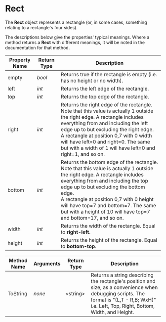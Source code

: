 # Rect

The **Rect** object represents a rectangle (or, in some cases, something relating to a rectangle's four sides).

The descriptions below give the properties' typical meanings. Where a method returns a **Rect** with different meanings, it will be noted in the documentation for that method.

| Property Name | Return Type | Description |
| --- | --- | --- |
| empty | *bool* | Returns true if the rectangle is empty (i.e. has no height or no width). |
| left | *int* | Returns the left edge of the rectangle. |
| top | *int* | Returns the top edge of the rectangle. |
| right | *int* | Returns the right edge of the rectangle.  <br />Note that this value is actually 1 outside the right edge. A rectangle includes everything from and including the left edge up to but excluding the right edge.  <br />A rectangle at position 0,7 with 0 width will have left=0 and right=0. The same but with a width of 1 will have left=0 and right=1, and so on. |
| bottom | *int* | Returns the bottom edge of the rectangle.  <br />Note that this value is actually 1 outside the right edge. A rectangle includes everything from and including the top edge up to but excluding the bottom edge.  <br />A rectangle at position 0,7 with 0 height will have top=7 and bottom=7. The same but with a height of 10 will have top=7 and bottom=17, and so on. |
| width | *int* | Returns the width of the rectangle. Equal to **right-left**. |
| height | *int* | Returns the height of the rectangle. Equal to **bottom-top**. |

| Method Name | **Arguments** | Return Type | Description |
| --- | --- | --- | --- |
| ToString | *none* | \<string\> | Returns a string describing the rectangle's position and size, as a convenience when debugging scripts. The format is "(L,T - R,B; WxH)" i.e. Left, Top, Right, Bottom, Width, and Height. |

